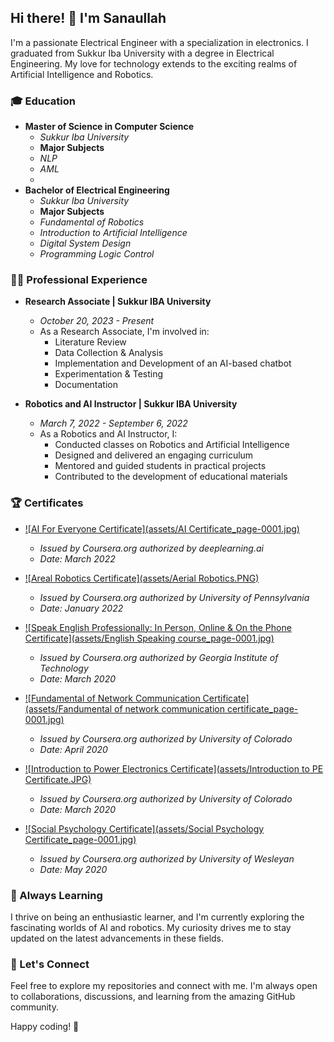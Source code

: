 ## Hi there! 👋 I'm Sanaullah

I'm a passionate Electrical Engineer with a specialization in electronics. I graduated from Sukkur Iba University with a degree in Electrical Engineering. My love for technology extends to the exciting realms of Artificial Intelligence and Robotics.

### 🎓 Education
- **Master of Science in Computer Science**
  - *Sukkur Iba University*
  - **Major Subjects**
  - *NLP*
  - *AML*
  - 
- **Bachelor of Electrical Engineering**
  - *Sukkur Iba University*
  - **Major Subjects**
  - *Fundamental of Robotics*
  - *Introduction to Artificial Intelligence*
  - *Digital System Design*
  - *Programming Logic Control*

### 👨‍💻 Professional Experience
- **Research Associate | Sukkur IBA University**
  - *October 20, 2023 - Present*
  - As a Research Associate, I'm involved in:
    - Literature Review
    - Data Collection & Analysis
    - Implementation and Development of an AI-based chatbot
    - Experimentation & Testing
    - Documentation

- **Robotics and AI Instructor | Sukkur IBA University**
  - *March 7, 2022 - September 6, 2022*
  - As a Robotics and AI Instructor, I:
    - Conducted classes on Robotics and Artificial Intelligence
    - Designed and delivered an engaging curriculum
    - Mentored and guided students in practical projects
    - Contributed to the development of educational materials

### 🏆 Certificates
- [![AI For Everyone Certificate](assets/AI Certificate_page-0001.jpg)](link_to_certificate)
  - *Issued by Coursera.org authorized by deeplearning.ai*
  - *Date: March 2022*
 
    
- [![Areal Robotics Certificate](assets/Aerial Robotics.PNG)](link_to_certificate)
  - *Issued by Coursera.org authorized by University of Pennsylvania*
  - *Date: January 2022*


- [![Speak English Professionally: In Person, Online & On the Phone Certificate](assets/English Speaking course_page-0001.jpg)](link_to_certificate)
  - *Issued by Coursera.org authorized by Georgia Institute of Technology*
  - *Date: March 2020*
    

 
- [![Fundamental of Network Communication Certificate](assets/Fandumental of network communication certificate_page-0001.jpg)](link_to_certificate)
  - *Issued by Coursera.org authorized by University of Colorado*
  - *Date: April 2020*
 
    
- [![Introduction to Power Electronics Certificate](assets/Introduction to PE Certificate.JPG)](link_to_certificate)
  - *Issued by Coursera.org authorized by University of Colorado*
  - *Date: March 2020*
 
- [![Social Psychology Certificate](assets/Social Psychology Certificate_page-0001.jpg)](link_to_certificate)
  - *Issued by Coursera.org authorized by University of Wesleyan*
  - *Date: May 2020*
 


### 🌱 Always Learning
I thrive on being an enthusiastic learner, and I'm currently exploring the fascinating worlds of AI and robotics. My curiosity drives me to stay updated on the latest advancements in these fields.

### 🚀 Let's Connect
Feel free to explore my repositories and connect with me. I'm always open to collaborations, discussions, and learning from the amazing GitHub community.

Happy coding! 🚀
